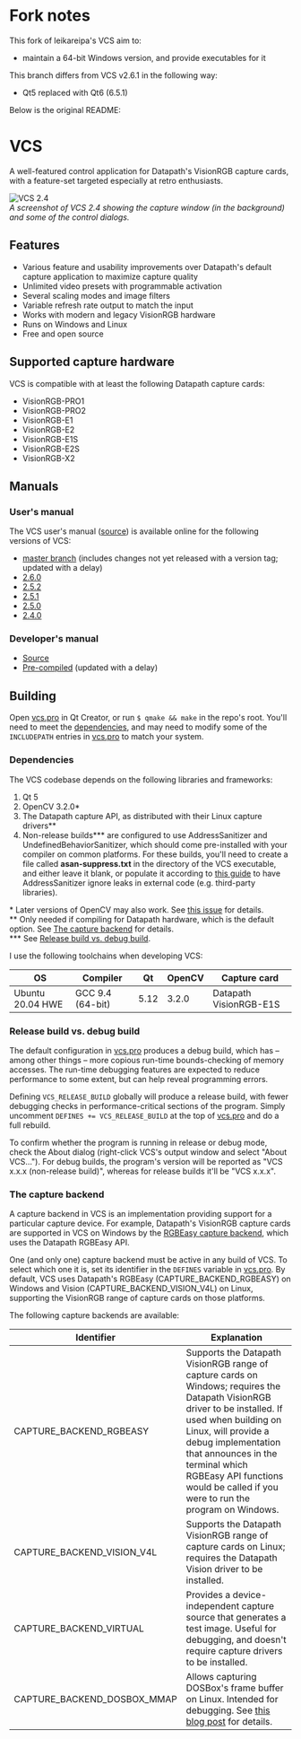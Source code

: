 # Fork notes

This fork of leikareipa's VCS aim to:
- maintain a 64-bit Windows version, and provide executables for it

This branch differs from VCS v2.6.1 in the following way:
- Qt5 replaced with Qt6 (6.5.1)

Below is the original README:

# VCS

A well-featured control application for Datapath's VisionRGB capture cards, with a feature-set targeted especially at retro enthusiasts.

![VCS 2.4](./images/vcs-2.4-with-dialogs.png)\
*A screenshot of VCS 2.4 showing the capture window (in the background) and some of the control dialogs.*

## Features

- Various feature and usability improvements over Datapath's default capture application to maximize capture quality
- Unlimited video presets with programmable activation
- Several scaling modes and image filters
- Variable refresh rate output to match the input
- Works with modern and legacy VisionRGB hardware
- Runs on Windows and Linux
- Free and open source

## Supported capture hardware

VCS is compatible with at least the following Datapath capture cards:

- VisionRGB-PRO1
- VisionRGB-PRO2
- VisionRGB-E1
- VisionRGB-E2
- VisionRGB-E1S
- VisionRGB-E2S
- VisionRGB-X2

## Manuals

### User's manual

The VCS user's manual ([source](./docs/user-manual/)) is available online for the following versions of VCS:

- [master branch](https://www.tarpeeksihyvaesoft.com/vcs/docs/user-manual/) (includes changes not yet released with a version tag; updated with a delay)
- [2.6.0](https://www.tarpeeksihyvaesoft.com/vcs/docs/user-manual/2.6.0/)
- [2.5.2](https://www.tarpeeksihyvaesoft.com/vcs/docs/user-manual/2.5.2/)
- [2.5.1](https://www.tarpeeksihyvaesoft.com/vcs/docs/user-manual/2.5.1/)
- [2.5.0](https://www.tarpeeksihyvaesoft.com/vcs/docs/user-manual/2.5.0/)
- [2.4.0](https://www.tarpeeksihyvaesoft.com/vcs/docs/user-manual/2.4.0/)

### Developer's manual

- [Source](./docs/developer-manual/)
- [Pre-compiled](https://www.tarpeeksihyvaesoft.com/vcs/docs/developer-manual/) (updated with a delay)

## Building

Open [vcs.pro](vcs.pro) in Qt Creator, or run `$ qmake && make` in the repo's root. You'll need to meet the [dependencies](#dependencies), and may need to modify some of the `INCLUDEPATH` entries in [vcs.pro](vcs.pro) to match your system.

### Dependencies

The VCS codebase depends on the following libraries and frameworks:

1. Qt 5
2. OpenCV 3.2.0*
3. The Datapath capture API, as distributed with their Linux capture drivers**
4. Non-release builds*** are configured to use AddressSanitizer and UndefinedBehaviorSanitizer, which should come pre-installed with your compiler on common platforms. For these builds, you'll need to create a file called **asan-suppress.txt** in the directory of the VCS executable, and either leave it blank, or populate it according to [this guide](https://github.com/google/sanitizers/wiki/AddressSanitizerLeakSanitizer#suppressions) to have AddressSanitizer ignore leaks in external code (e.g. third-party libraries).

\* Later versions of OpenCV may also work. See [this issue](https://github.com/leikareipa/vcs/issues/30) for details.\
\** Only needed if compiling for Datapath hardware, which is the default option. See [The capture backend](#the-capture-backend) for details.\
\*** See [Release build vs. debug build](#release-build-vs-debug-build).

I use the following toolchains when developing VCS:

| OS                 | Compiler           | Qt   | OpenCV | Capture card           |
| ------------------ | ------------------ | ---- | ------ | ---------------------- |
| Ubuntu 20.04 HWE   | GCC 9.4 (64-bit)   | 5.12 | 3.2.0  | Datapath VisionRGB-E1S |

### Release build vs. debug build

The default configuration in [vcs.pro](vcs.pro) produces a debug build, which has &ndash; among other things &ndash; more copious run-time bounds-checking of memory accesses. The run-time debugging features are expected to reduce performance to some extent, but can help reveal programming errors.

Defining `VCS_RELEASE_BUILD` globally will produce a release build, with fewer debugging checks in performance-critical sections of the program. Simply uncomment `DEFINES += VCS_RELEASE_BUILD` at the top of [vcs.pro](vcs.pro) and do a full rebuild.

To confirm whether the program is running in release or debug mode, check the About dialog (right-click VCS's output window and select "About VCS&hellip;"). For debug builds, the program's version will be reported as "VCS x.x.x (non-release build)", whereas for release builds it'll be "VCS x.x.x".

### The capture backend

A capture backend in VCS is an implementation providing support for a particular capture device. For example, Datapath's VisionRGB capture cards are supported in VCS on Windows by the [RGBEasy capture backend](./src/capture/rgbeasy/), which uses the Datapath RGBEasy API.

One (and only one) capture backend must be active in any build of VCS. To select which one it is, set its identifier in the `DEFINES` variable in [vcs.pro](vcs.pro). By default, VCS uses Datapath's RGBEasy (CAPTURE_BACKEND_RGBEASY) on Windows and Vision (CAPTURE_BACKEND_VISION_V4L) on Linux, supporting the VisionRGB range of capture cards on those platforms.

The following capture backends are available:

| Identifier                  | Explanation |
| --------------------------- | ----------- |
| CAPTURE_BACKEND_RGBEASY     | Supports the Datapath VisionRGB range of capture cards on Windows; requires the Datapath VisionRGB driver to be installed. If used when building on Linux, will provide a debug implementation that announces in the terminal which RGBEasy API functions would be called if you were to run the program on Windows. |
| CAPTURE_BACKEND_VISION_V4L  | Supports the Datapath VisionRGB range of capture cards on Linux; requires the Datapath Vision driver to be installed. |
| CAPTURE_BACKEND_VIRTUAL     | Provides a device-independent capture source that generates a test image. Useful for debugging, and doesn't require capture drivers to be installed. |
| CAPTURE_BACKEND_DOSBOX_MMAP | Allows capturing DOSBox's frame buffer on Linux. Intended for debugging. See [this blog post](https://www.tarpeeksihyvaesoft.com/blog/capturing-dosboxs-frame-buffer-via-shared-memory/) for details.|
